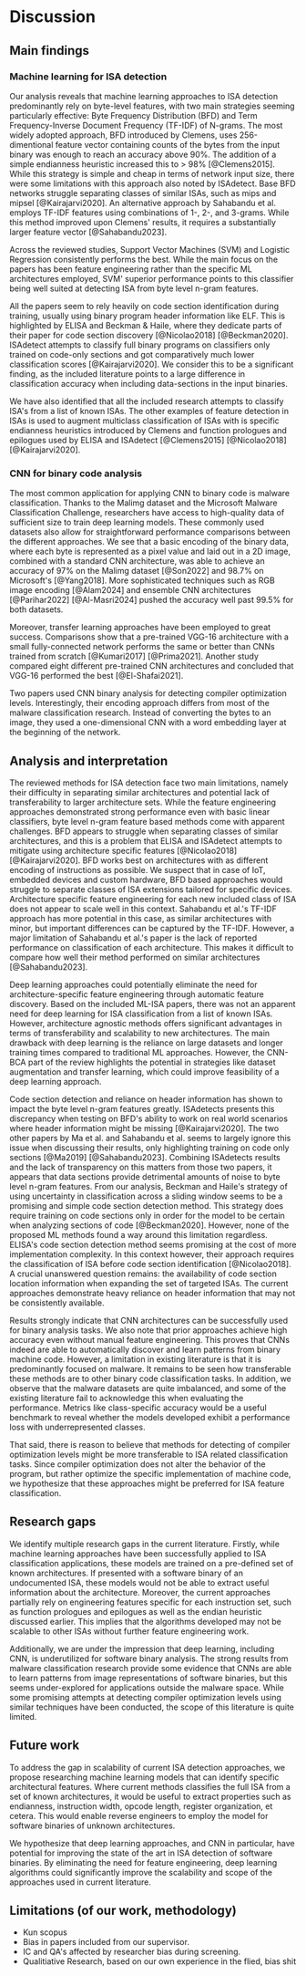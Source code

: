# Discussion

## Main findings

### Machine learning for ISA detection

Our analysis reveals that machine learning approaches to ISA detection predominantly rely on byte-level features, with two main strategies seeming particularly effective: Byte Frequency Distribution (BFD) and Term Frequency-Inverse Document Frequency (TF-IDF) of N-grams. The most widely adopted approach, BFD introduced by Clemens, uses 256-dimentional feature vector containing counts of the bytes from the input binary was enough to reach an accuracy above 90%. The addition of a simple endianness heuristic increased this to > 98% [@Clemens2015]. While this strategy is simple and cheap in terms of network input size, there were some limitations with this approach also noted by ISAdetect. Base BFD networks struggle separating classes of similar ISAs, such as mips and mipsel [@Kairajarvi2020]. An alternative approach by Sahabandu et al. employs TF-IDF features using combinations of 1-, 2-, and 3-grams. While this method improved upon Clemens' results, it requires a substantially larger feature vector [@Sahabandu2023].

Across the reviewed studies, Support Vector Machines (SVM) and Logistic Regression consistently performs the best. While the main focus on the papers has been feature engineering rather than the specific ML architectures employed, SVM' superior performance points to this classifier being well suited at detecting ISA from byte level n-gram features.

All the papers seem to rely heavily on code section identification during training, usually using binary program header information like ELF. This is highlighted by ELISA and Beckman & Haile, where they dedicate parts of their paper for code section discovery [@Nicolao2018] [@Beckman2020]. ISAdetect attempts to classify full binary programs on classifiers only trained on code-only sections and got comparatively much lower classification scores [@Kairajarvi2020]. We consider this to be a significant finding, as the included literature points to a large difference in classification accuracy when including data-sections in the input binaries.

We have also identified that all the included research attempts to classify ISA's from a list of known ISAs. The other examples of feature detection in ISAs is used to augment multiclass classification of ISAs with is specific endianness heuristics introduced by Clemens and function prologues and epilogues used by ELISA and ISAdetect [@Clemens2015] [@Nicolao2018] [@Kairajarvi2020].

<!--

- Most important feature extraction, all byte level N-grams
- SVM goated, but many works
- ALL on detecting ISA from list of known isas.
- Importance of ELF code section dings, worse performance on whole binaries (ISAdetect)

save for analysis:

Worse performance between some architectures. Addressed by ISAdetect and ELISA, at the cost of less generalizability, featers per included architecture.
In order to combat this, later work like ELISA and ISAdetect experimented with architecture specific features like function prologs and epilogues.

A notable limitation of Sahabandu et al.'s work is the absence of per-architecture classification performance results. Dont know limitations of cross architecture classification of similar architectures.

 -->

### CNN for binary code analysis

The most common application for applying CNN to binary code is malware classification. Thanks to the Malimg dataset and the Microsoft Malware Classification Challenge, researchers have access to high-quality data of sufficient size to train deep learning models. These commonly used datasets also allow for straightforward performance comparisons between the different approaches. We see that a basic encoding of the binary data, where each byte is represented as a pixel value and laid out in a 2D image, combined with a standard CNN architecture, was able to achieve an accuracy of 97% on the Malimg dataset [@Son2022] and 98.7% on Microsoft's [@Yang2018]. More sophisticated techniques such as RGB image encoding [@Alam2024] and ensemble CNN architectures [@Parihar2022] [@Al-Masri2024] pushed the accuracy well past 99.5% for both datasets.

Moreover, transfer learning approaches have been employed to great success. Comparisons show that a pre-trained VGG-16 architecture with a small fully-connected network performs the same or better than CNNs trained from scratch [@Kumari2017] [@Prima2021]. Another study compared eight different pre-trained CNN architectures and concluded that VGG-16 performed the best [@El-Shafai2021].

Two papers used CNN binary analysis for detecting compiler optimization levels. Interestingly, their encoding approach differs from most of the malware classification research. Instead of converting the bytes to an image, they used a one-dimensional CNN with a word embedding layer at the beginning of the network.

## Analysis and interpretation

<!-- - Architecture specific features, less transferable. Architecture agnostic©. -->
The reviewed methods for ISA detection face two main limitations, namely their difficulty in separating similar architectures and potential lack of transferability to larger architecture sets. While the feature engineering approaches demonstrated strong performance even with basic linear classifiers, byte level n-gram feature based methods come with apparent challenges. BFD appears to struggle when separating classes of similar architectures, and this is a problem that ELISA and ISAdetect attempts to mitigate using architecture specific features [@Nicolao2018] [@Kairajarvi2020]. BFD works best on architectures with as different encoding of instructions as possible. We suspect that in case of IoT, embedded devices and custom hardware, BFD based approaches would struggle to separate classes of ISA extensions tailored for specific devices. Architecture specific feature engineering for each new included class of ISA does not appear to scale well in this context. Sahabandu et al.'s TF-IDF approach has more potential in this case, as similar architectures with minor, but important differences can be captured by the TF-IDF. However, a major limitation of Sahabandu et al.'s paper is the lack of reported performance on classification of each architecture. This makes it difficult to compare how well their method performed on similar architectures [@Sahabandu2023].

<!-- - Dont need Deep learning for ISA detection? -->
Deep learning approaches could potentially eliminate the need for architecture-specific feature engineering through automatic feature discovery. Based on the included ML-ISA papers, there was not an apparent need for deep learning for ISA classification from a list of known ISAs. However, architecture agnostic methods offers significant advantages in terms of transferability and scalability to new architectures. The main drawback with deep learning is the reliance on large datasets and longer training times compared to traditional ML approaches. However, the CNN-BCA part of the review highlights the potential in strategies like dataset augmentation and transfer learning, which could improve feasibility of a deep learning approach.

<!-- - Reliance on ELF, is it realistic to always know ELF and .text section, both when training and testing? -->
<!-- Er "lack of transparancy" litt harsh? -->
Code section detection and reliance on header information has shown to impact the byte level n-gram features greatly. ISAdetects presents this discrepancy when testing on BFD's ability to work on real world scenarios where header information might be missing [@Kairajarvi2020]. The two other papers by Ma et al. and Sahabandu et al. seems to largely ignore this issue when discussing their results, only highlighting training on code only sections [@Ma2019] [@Sahabandu2023]. Combining ISAdetects results and the lack of transparency on this matters from those two papers, it appears that data sections provide detrimental amounts of noise to byte level n-gram features. From our analysis, Beckman and Haile's strategy of using uncertainty in classification across a sliding window seems to be a promising and simple code section detection method. This strategy does require training on code sections only in order for the model to be certain when analyzing sections of code [@Beckman2020]. However, none of the proposed ML methods found a way around this limitation regardless. ELISA's code section detection method seems promising at the cost of more implementation complexity. In this context however, their approach requires the classification of ISA before code section identification [@Nicolao2018]. A crucial unanswered question remains: the availability of code section location information when expanding the set of targeted ISAs. The current approaches demonstrate heavy reliance on header information that may not be consistently available.

<!-- Hva med ISA specific features? kanskje kun research gaps -->


Results strongly indicate that CNN architectures can be successfully used for binary analysis tasks. We also note that prior approaches achieve high accuracy even without manual feature engineering. This proves that CNNs indeed are able to automatically discover and learn patterns from binary machine code. However, a limitation in existing literature is that it is predominantly focused on malware. It remains to be seen how transferable these methods are to other binary code classification tasks. In addition, we observe that the malware datasets are quite imbalanced, and some of the existing literature fail to acknowledge this when evaluating the performance. Metrics like class-specific accuracy would be a useful benchmark to reveal whether the models developed exhibit a performance loss with underrepresented classes.

That said, there is reason to believe that methods for detecting of compiler optimization levels might be more transferable to ISA related classification tasks. Since compiler optimization does not alter the behavior of the program, but rather optimize the specific implementation of machine code, we hypothesize that these approaches might be preferred for ISA feature classification.

## Research gaps

We identify multiple research gaps in the current literature. Firstly, while machine learning approaches have been successfully applied to ISA classification applications, these models are trained on a pre-defined set of known architectures. If presented with a software binary of an undocumented ISA, these models would not be able to extract useful information about the architecture. Moreover, the current approaches partially rely on engineering features specific for each instruction set, such as function prologues and epilogues as well as the endian heuristic discussed earlier. This implies that the algorithms developed may not be scalable to other ISAs without further feature engineering work.

Additionally, we are under the impression that deep learning, including CNN, is underutilized for software binary analysis. The strong results from malware classification research provide some evidence that CNNs are able to learn patterns from image representations of software binaries, but this seems under-explored for applications outside the malware space. While some promising attempts at detecting compiler optimization levels using similar techniques have been conducted, the scope of this literature is quite limited.

## Future work

To address the gap in scalability of current ISA detection approaches, we propose researching machine learning models that can identify specific architectural features. Where current methods classifies the full ISA from a set of known architectures, it would be useful to extract properties such as endianness, instruction width, opcode length, register organization, et cetera. This would enable reverse engineers to employ the model for software binaries of unknown architectures.

We hypothesize that deep learning approaches, and CNN in particular, have potential for improving the state of the art in ISA detection of software binaries. By eliminating the need for feature engineering, deep learning algorithms could significantly improve the scalability and scope of the approaches used in current literature.

## Limitations (of our work, methodology)

- Kun scopus
- Bias in papers included from our supervisor.
- IC and QA's affected by researcher bias during screening.
- Qualitiative Research, based on our own experience in the flied, bias shit

<!--

-----------------------------------------------------------------
Notes ml-isa

  - Capturing features (clemens, NLP papers) across multiple bytes when counting require large feature vectors. encoding worked well for n-grams, ie  < 8bit as smallest unit. NLP paper does not have f1 scores, lot of grpahs, but lacks hard numbers for different architectures.
    -
  - SVM performed best, fast learning little data, nice with incomplete binaries reduce viable training data.
 -->

